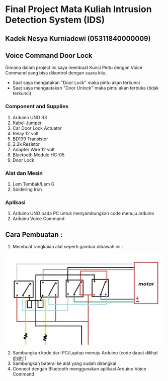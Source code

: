 # Final Project Mata Kuliah Intrusion Detection System (IDS)
## Kadek Nesya Kurniadewi (05311840000009)

## Voice Command Door Lock
Dimana dalam project ini saya membuat Kunci Pintu dengan Voice Command yang bisa dikontrol dengan suara kita.
- Saat saya mengatakan "Door Lock" maka pintu akan terkunci
- Saat saya mengaatakan "Door Unlock" maka pintu akan terbuka (tidak terkunci)
### Component and Supplies
1. Arduino UNO R3
2. Kabel Jumper
3. Car Door Lock Actuator
4. Relay 12 volt
5. BD139 Transistor
6. 2.2k Resistor
7. Adapter Wire 12 volt
8. Bluetooth Module HC-05
9. Door Lock
### Alat dan Mesin
1. Lem Tembak/Lem G
2. Soldering Iron
### Aplikasi
1. Arduino UNO pada PC untuk menyambungkan code menuju arduino
2. Arduino Voice Command

## Cara Pembuatan :
1. Membuat rangkaian alat seperti gambar dibawah ini :

![rangkaianalat](https://github.com/NesyaKurnia/FinalProject_IDS_05311840000009_Kadek-Nesya-Kurniadewi/blob/main/rangkaianalat.jpg)

2. Sambungkan kode dari PC/Laptop menuju Arduino (code dapat dilihat [disini](https://github.com/NesyaKurnia/FinalProject_IDS_05311840000009_Kadek-Nesya-Kurniadewi/blob/main/ids.ino) )
3. Sambungkan baterai ke alat yang sudah dirangkai
4. Connect dengan Bluetooth menggunakan aplikasi Arduino Voice Command
